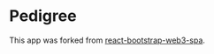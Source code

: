# Pedigree

This app was forked from [react-bootstrap-web3-spa](https://github.com/Permissionless-Software-Foundation/react-bootstrap-web3-spa).
